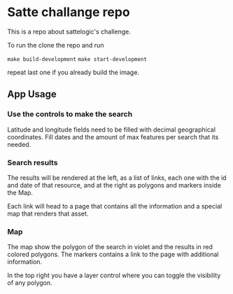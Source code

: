 # Satte challange repo

This is a repo about sattelogic's challenge.

To run the clone the repo and run

`make build-development`
`make start-development`

repeat last one if you already build the image.

## App Usage

### Use the controls to make the search

Latitude and longitude fields need to be filled with decimal geographical coordinates.
Fill dates and the amount of max features per search that its needed.

### Search results

The results will be rendered at the left, as a list of links, each one with the id and date of that resource,
and at the right as polygons and markers inside the Map.

Each link will head to a page that contains all the information and a special map that renders that asset.

### Map

The map show the polygon of the search in violet and the results in red colored polygons.
The markers contains a link to the page with additional information.

In the top right you have a layer control where you can toggle the visibility of any polygon.
